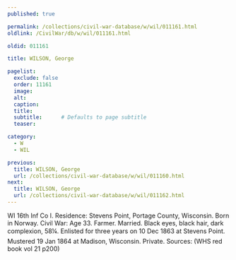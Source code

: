 ```yaml
---
published: true

permalink: /collections/civil-war-database/w/wil/011161.html
oldlink: /CivilWar/db/w/wil/011161.html

oldid: 011161

title: WILSON, George

pagelist:
  exclude: false
  order: 11161
  image: 
  alt:
  caption:
  title:
  subtitle:      # Defaults to page subtitle
  teaser:

category: 
  - W 
  - WIL

previous:
  title: WILSON, George
  url: /collections/civil-war-database/w/wil/011160.html  
next:
  title: WILSON, George
  url: /collections/civil-war-database/w/wil/011162.html   
---
```

WI 16th Inf Co I. Residence: Stevens Point, Portage County, Wisconsin. Born in Norway. Civil War: Age 33. Farmer. Married. Black eyes, black hair, dark complexion, 5&#146;8&frac14;&#148;. Enlisted for three years on 10 Dec 1863 at Stevens Point. Mustered 19 Jan 1864 at Madison, Wisconsin. Private. Sources: (WHS red book vol 21 p200)